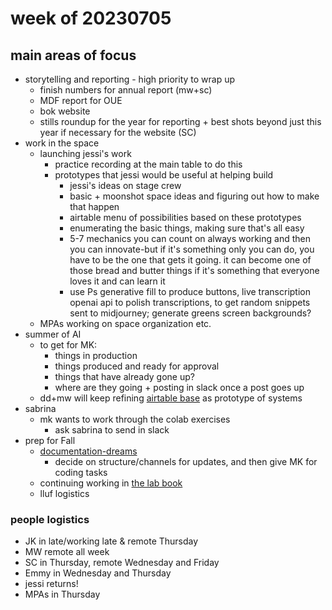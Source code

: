 # week of 20230705
## main areas of focus
* storytelling and reporting - high priority to wrap up
    * finish numbers for annual report (mw+sc)
    * MDF report for OUE
    * bok website
    * stills roundup for the year for reporting + best shots beyond just this year if necessary for the website (SC)
* work in the space
    * launching jessi's work
        * practice recording at the main table to do this
        * prototypes that jessi would be useful at helping build
            * jessi's ideas on stage crew
            * basic + moonshot space ideas and figuring out how to make that happen
            * airtable menu of possibilities based on these prototypes
            * enumerating the basic things, making sure that's all easy
            * 5-7 mechanics you can count on always working and then you can innovate-but if it's something only you can do, you have to be the one that gets it going. it can become one of those bread and butter things if it's something that everyone loves it and can learn it
            * use Ps generative fill to produce buttons, live transcription openai api to polish transcriptions, to get random snippets sent to midjourney; generate greens screen backgrounds?
    * MPAs working on space organization etc. 
* summer of AI
    * to get for MK:
        * things in production
        * things produced and ready for approval
        * things that have already gone up?
        * where are they going + posting in slack once a post goes up
    * dd+mw will keep refining [airtable base](https://airtable.com/appopbPFCmmNSFSzC/tbl1ZTK5S5bhmI2eZ/viw6iHsL0JU59vNS0?blocks=hide) as prototype of systems
* sabrina
    * mk wants to work through the colab exercises
        * ask sabrina to send in slack
* prep for Fall
    * [documentation-dreams](/mgDdGqNLTSOrSIRkm-u99w)
        * decide on structure/channels for updates, and then give MK for coding tasks
    * continuing working in [the lab book](https://hackmd.io/@ll-summer-23/r13tuFkdh/https%3A%2F%2Fhackmd.io%2Fc%2Fr13tuFkdh%2Fedit%3Fedit)
    * lluf logistics
### people logistics
* JK in late/working late & remote Thursday
* MW remote all week
* SC in Thursday, remote Wednesday and Friday
* Emmy in Wednesday and Thursday
* jessi returns!
* MPAs in Thursday


